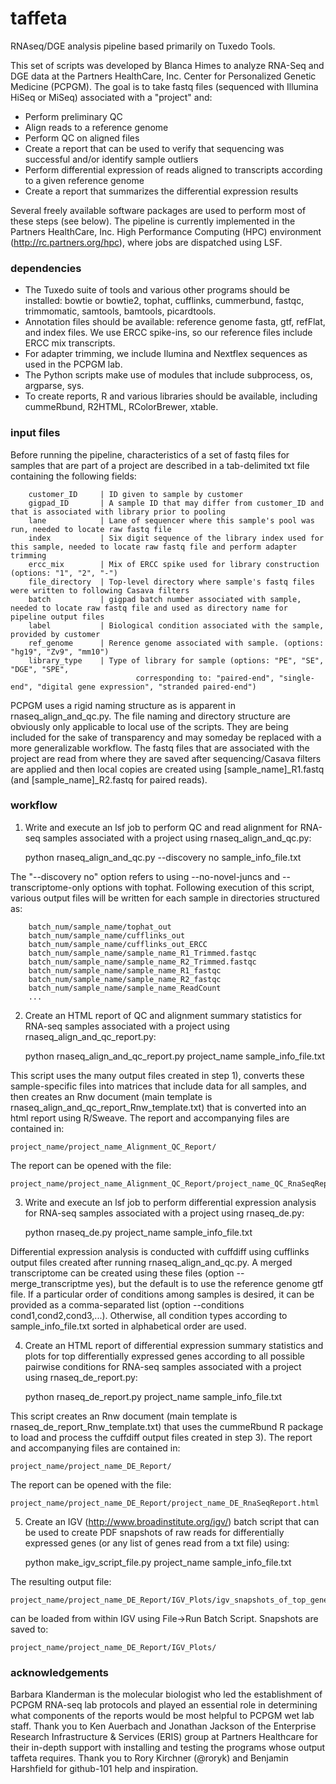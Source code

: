 taffeta
=======

RNAseq/DGE analysis pipeline based primarily on Tuxedo Tools. 

This set of scripts was developed by Blanca Himes to analyze RNA-Seq and DGE data at the Partners HealthCare, Inc. Center for Personalized Genetic Medicine (PCPGM). The goal is to take fastq files (sequenced with Illumina HiSeq or MiSeq) associated with a "project" and:
  * Perform preliminary QC 
  * Align reads to a reference genome
  * Perform QC on aligned files
  * Create a report that can be used to verify that sequencing was successful and/or identify sample outliers
  * Perform differential expression of reads aligned to transcripts according to a given reference genome
  * Create a report that summarizes the differential expression results

Several freely available software packages are used to perform most of these steps (see below). The pipeline is currently implemented in the Partners HealthCare, Inc. High Performance Computing (HPC) environment (http://rc.partners.org/hpc), where jobs are dispatched using LSF. 

### dependencies
* The Tuxedo suite of tools and various other programs should be installed: bowtie or bowtie2, tophat, cufflinks, cummerbund, fastqc, trimmomatic, samtools, bamtools, picardtools. 
* Annotation files should be available: reference genome fasta, gtf, refFlat, and index files. We use ERCC spike-ins, so our reference files include ERCC mix transcripts. 
* For adapter trimming, we include Ilumina and Nextflex sequences as used in the PCPGM lab.
* The Python scripts make use of modules that include subprocess, os, argparse, sys.
* To create reports, R and various libraries should be available, including cummeRbund, R2HTML, RColorBrewer, xtable.

### input files
Before running the pipeline, characteristics of a set of fastq files for samples that are part of a project are described in a tab-delimited txt file containing the following fields:
```
	customer_ID		| ID given to sample by customer
	gigpad_ID		| A sample ID that may differ from customer_ID and that is associated with library prior to pooling
	lane			| Lane of sequencer where this sample's pool was run, needed to locate raw fastq file
	index			| Six digit sequence of the library index used for this sample, needed to locate raw fastq file and perform adapter trimming
	ercc_mix		| Mix of ERCC spike used for library construction (options: "1", "2", "-")
	file_directory	| Top-level directory where sample's fastq files were written to following Casava filters
	batch			| gigpad batch number associated with sample, needed to locate raw fastq file and used as directory name for pipeline output files
	label			| Biological condition associated with the sample, provided by customer
	ref_genome		| Rerence genome associated with sample. (options: "hg19", "Zv9", "mm10")
	library_type	| Type of library for sample (options: "PE", "SE", "DGE", "SPE",
							corresponding to: "paired-end", "single-end", "digital gene expression", "stranded paired-end")
```

PCPGM uses a rigid naming structure as is apparent in rnaseq_align_and_qc.py. The file naming and directory structure are obviously only applicable to local use of the scripts. They are being included for the sake of transparency and may someday be replaced with a more generalizable workflow. The fastq files that are associated with the project are read from where they are saved after sequencing/Casava filters are applied and then local copies are created using [sample_name]_R1.fastq (and [sample_name]_R2.fastq for paired reads). 

### workflow
1) Write and execute an lsf job to perform QC and read alignment for RNA-seq samples associated with a project using rnaseq_align_and_qc.py:

	python rnaseq_align_and_qc.py --discovery no sample_info_file.txt

The "--discovery no" option refers to using --no-novel-juncs and --transcriptome-only options with tophat. Following execution of this script, various output files will be written for each sample in directories structured as:
```
	batch_num/sample_name/tophat_out
	batch_num/sample_name/cufflinks_out
	batch_num/sample_name/cufflinks_out_ERCC
	batch_num/sample_name/sample_name_R1_Trimmed.fastqc
	batch_num/sample_name/sample_name_R2_Trimmed.fastqc
	batch_num/sample_name/sample_name_R1_fastqc
	batch_num/sample_name/sample_name_R2_fastqc
	batch_num/sample_name/sample_name_ReadCount
	...
```

2) Create an HTML report of QC and alignment summary statistics for RNA-seq samples associated with a project using rnaseq_align_and_qc_report.py:

	python rnaseq_align_and_qc_report.py project_name sample_info_file.txt
	
This script uses the many output files created in step 1), converts these sample-specific files into matrices that include data for all samples, and then creates an Rnw document (main template is rnaseq_align_and_qc_report_Rnw_template.txt) that is converted into an html report using R/Sweave. The report and accompanying files are contained in:

	project_name/project_name_Alignment_QC_Report/

The report can be opened with the file:

	project_name/project_name_Alignment_QC_Report/project_name_QC_RnaSeqReport.html

3) Write and execute an lsf job to perform differential expression analysis for RNA-seq samples associated with a project using rnaseq_de.py:

	python rnaseq_de.py project_name sample_info_file.txt

Differential expression analysis is conducted with cuffdiff using cufflinks output files created after running rnaseq_align_and_qc.py. A merged transcriptome can be created using these files (option --merge_transcriptme yes), but the default is to use the reference genome gtf file. If a particular order of conditions among samples is desired, it can be provided as a comma-separated list (option --conditions cond1,cond2,cond3,...). Otherwise, all condition types according to sample_info_file.txt sorted in alphabetical order are used.

4) Create an HTML report of differential expression summary statistics and plots for top differentially expressed genes according to all possible pairwise conditions for RNA-seq samples associated with a project using rnaseq_de_report.py:

	python rnaseq_de_report.py project_name sample_info_file.txt

This script creates an Rnw document (main template is rnaseq_de_report_Rnw_template.txt) that uses the cummeRbund R package to load and process the cuffdiff output files created in step 3). The report and accompanying files are contained in:

	project_name/project_name_DE_Report/

The report can be opened with the file:

	project_name/project_name_DE_Report/project_name_DE_RnaSeqReport.html
	
5) Create an IGV (http://www.broadinstitute.org/igv/) batch script that can be used to create PDF snapshots of raw reads for differentially expressed genes (or any list of genes read from a txt file) using:

	python make_igv_script_file.py project_name sample_info_file.txt
	
The resulting output file:

	project_name/project_name_DE_Report/IGV_Plots/igv_snapshots_of_top_genes_script.txt
	
can be loaded from within IGV using File->Run Batch Script. Snapshots are saved to:

	project_name/project_name_DE_Report/IGV_Plots/
	
### acknowledgements
Barbara Klanderman is the molecular biologist who led the establishment of PCPGM RNA-seq lab protocols and played an essential role in determining what components of the reports would be most helpful to PCPGM wet lab staff. Thank you to Ken Auerbach and Jonathan Jackson of the Enterprise Research Infrastructure & Services (ERIS) group at Partners Healthcare for their in-depth support with installing and testing the programs whose output taffeta requires. Thank you to Rory Kirchner (@roryk) and Benjamin Harshfield for github-101 help and inspiration.
